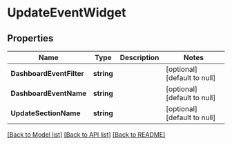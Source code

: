 # UpdateEventWidget

## Properties
Name | Type | Description | Notes
------------ | ------------- | ------------- | -------------
**DashboardEventFilter** | **string** |  | [optional] [default to null]
**DashboardEventName** | **string** |  | [optional] [default to null]
**UpdateSectionName** | **string** |  | [optional] [default to null]

[[Back to Model list]](../README.md#documentation-for-models) [[Back to API list]](../README.md#documentation-for-api-endpoints) [[Back to README]](../README.md)

